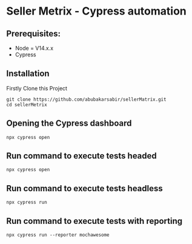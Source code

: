 # Seller Metrix - Cypress automation

## Prerequisites: ##

* Node = V14.x.x
* Cypress

## Installation
Firstly Clone this Project 

    git clone https://github.com/abubakarsabir/sellerMatrix.git
    cd sellerMetrix
## Opening the Cypress dashboard 

    npx cypress open
## Run command to execute tests headed
   
    npx cypress open 

## Run command to execute tests headless

    npx cypress run 

## Run command to execute tests with reporting
    
    npx cypress run --reporter mochawesome
